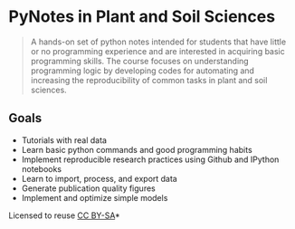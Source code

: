 # PyNotes in Plant and Soil Sciences

>A hands-on set of python notes intended for students that have little or no programming experience and are interested in acquiring basic programming skills. The course focuses on understanding programming logic by developing codes for automating and increasing the reproducibility of common tasks in plant and soil sciences.

## Goals

- Tutorials with real data
- Learn basic python commands and good programming habits
- Implement reproducible research practices using Github and IPython notebooks
- Learn to import, process, and export data
- Generate publication quality figures
- Implement and optimize simple models


Licensed to reuse [CC BY-SA](https://creativecommons.org/licenses/by-sa/2.0/)*